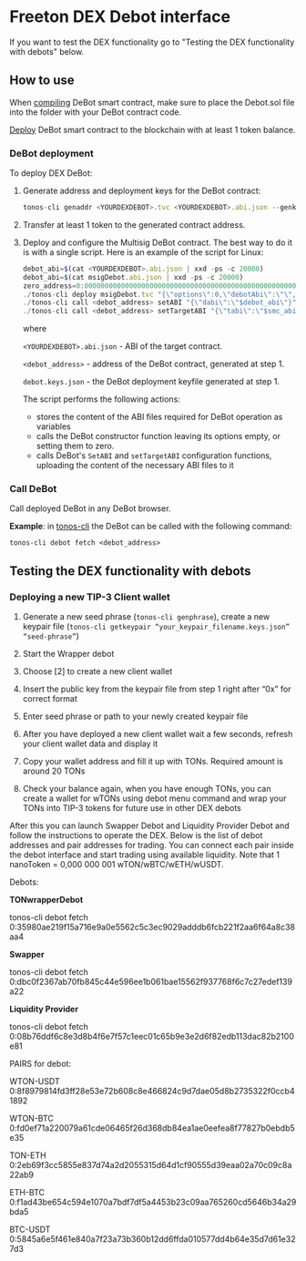 # Freeton DEX Debot interface

If you want to test the DEX functionality go to "Testing the DEX functionality with debots" below.

## How to use

When [compiling](https://docs.ton.dev/86757ecb2/v/0/p/950f8a-write-smart-contract-in-solidity/t/1620b2) DeBot smart contract, make sure to place the Debot.sol file into the folder with your DeBot contract code.

[Deploy](https://docs.ton.dev/86757ecb2/v/0/p/8080e6-tonos-cli/t/478a51) DeBot smart contract to the blockchain with at least 1 token balance.

### DeBot deployment
To deploy DEX DeBot:

1. Generate address and deployment keys for the DeBot contract:

    ```jsx
    tonos-cli genaddr <YOURDEXDEBOT>.tvc <YOURDEXDEBOT>.abi.json --genkey debot.keys.json
    ```

2. Transfer at least 1 token to the generated contract address.

3. Deploy and configure the Multisig DeBot contract. The best way to do it is with a single script. Here is an example of the script for Linux: 

    ```jsx
    debot_abi=$(cat <YOURDEXDEBOT>.abi.json | xxd -ps -c 20000)
    debot_abi=$(cat msigDebot.abi.json | xxd -ps -c 20000)
    zero_address=0:0000000000000000000000000000000000000000000000000000000000000000
    ./tonos-cli deploy msigDebot.tvc "{\"options\":0,\"debotAbi\":\"\",\"targetAddr\":\"$zero_address\",\"targetAbi\":\"\"}" --sign debot.keys.json --abi msigDebot.abi.json
    ./tonos-cli call <debot_address> setABI "{\"dabi\":\"$debot_abi\"}" --sign debot.keys.json --abi msigDebot.abi.json
    ./tonos-cli call <debot_address> setTargetABI "{\"tabi\":\"$smc_abi\"}" --sign debot.keys.json --abi msigDebot.abi.json
    ```

    where

    `<YOURDEXDEBOT>.abi.json` - ABI of the target contract.

    `<debot_address>` - address of the DeBot contract, generated at step 1.

    `debot.keys.json` - the DeBot deployment keyfile generated at step 1.

    The script performs the following actions:

    - stores the content of the ABI files required for DeBot operation as variables
    - calls the DeBot constructor function leaving its options empty, or setting them to zero.
    - calls DeBot's `SetABI` and `setTargetABI` configuration functions, uploading the content of the necessary ABI files to it
    
### Call DeBot

Call deployed DeBot in any DeBot browser.

**Example**: in [tonos-cli](https://github.com/tonlabs/tonos-cli) the DeBot can be called with the following command:

```
tonos-cli debot fetch <debot_address>
```

## Testing the DEX functionality with debots

### Deploying a new TIP-3 Client wallet

1. Generate a new seed phrase (`tonos-cli genphrase`), create a new keypair file (`tonos-cli getkeypair “your_keypair_filename.keys.json” “seed-phrase”`)

2. Start the Wrapper debot 

3. Choose [2] to create a new client wallet

4. Insert the public key from the keypair file from step 1 right after “0x” for correct format 

5. Enter seed phrase or path to your newly created keypair file

6. After you have deployed a new client wallet wait a few seconds, refresh your client wallet data and display it

7. Copy your wallet address and fill it up with TONs. Required amount is around 20 TONs

8. Check your balance again, when you have enough TONs, you can create a wallet for wTONs using debot menu command and wrap your TONs into TIP-3 tokens for future use in other DEX debots


After this you can launch Swapper Debot and Liquidity Provider Debot and follow the instructions to operate the DEX. Below is the list of debot addresses and pair addresses for trading. You can connect each pair inside the debot interface and start trading using available liquidity. Note that 1 nanoToken = 0,000 000 001 wTON/wBTC/wETH/wUSDT.

Debots:

**TONwrapperDebot**

tonos-cli debot fetch 0:35980ae219f15a716e9a0e5562c5c3ec9029adddb6fcb221f2aa6f64a8c38aa4

**Swapper**

tonos-cli debot fetch 0:dbc0f2367ab70fb845c44e596ee1b061bae15562f937768f6c7c27edef139a22

**Liquidity Provider**

tonos-cli debot fetch 0:08b76ddf6c8e3d8b4f6e7f57c1eec01c65b9e3e2d6f82edb113dac82b2100e81


PAIRS for debot:


WTON-USDT
0:8f8979814fd3ff28e53e72b608c8e466824c9d7dae05d8b2735322f0ccb41892


WTON-BTC
0:fd0ef71a220079a61cde06465f26d368db84ea1ae0eefea8f77827b0ebdb5e35


TON-ETH
0:2eb69f3cc5855e837d74a2d2055315d64d1cf90555d39eaa02a70c09c8a22ab9


ETH-BTC
0:f1ad43be654c594e1070a7bdf7df5a4453b23c09aa765260cd5646b34a29bda5


BTC-USDT
0:5845a6e5f461e840a7f23a73b360b12dd6ffda010577dd4b64e35d7d61e327d3


